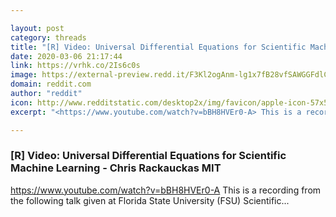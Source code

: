 ```yaml
---

layout: post
category: threads
title: "[R] Video: Universal Differential Equations for Scientific Machine Learning - Chris Rackauckas MIT"
date: 2020-03-06 21:17:44
link: https://vrhk.co/2Is6c0s
image: https://external-preview.redd.it/F3Kl2ogAnm-lg1x7fB28vfSAWGGFdlCXp2pvwyk-ALg.jpg?width=480&height=251.308900524&auto=webp&crop=480:251.308900524,smart&s=a6d87a7bd8d3796f2b8ced302b45487a7415477e
domain: reddit.com
author: "reddit"
icon: http://www.redditstatic.com/desktop2x/img/favicon/apple-icon-57x57.png
excerpt: "<https://www.youtube.com/watch?v=bBH8HVEr0-A> This is a recording from the following talk given at Florida State University (FSU) Scientific..."

---
```


### [R] Video: Universal Differential Equations for Scientific Machine Learning - Chris Rackauckas MIT

<https://www.youtube.com/watch?v=bBH8HVEr0-A> This is a recording from the following talk given at Florida State University (FSU) Scientific...